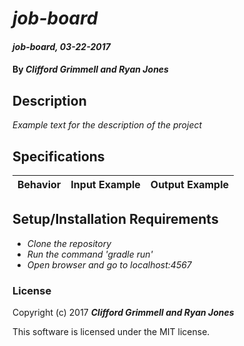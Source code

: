 # _job-board_

#### _job-board, 03-22-2017_

#### By _**Clifford Grimmell and Ryan Jones**_

## Description
_Example text for the description of the project_


## Specifications

| Behavior                   | Input Example     | Output Example    |
| -------------------------- | -----------------:| -----------------:|



## Setup/Installation Requirements

* _Clone the repository_
* _Run the command 'gradle run'_
* _Open browser and go to localhost:4567_


### License

Copyright (c) 2017 **_Clifford Grimmell and Ryan Jones_**

This software is licensed under the MIT license.
